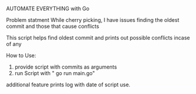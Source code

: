 AUTOMATE EVERYTHING with Go

Problem statment While cherry picking, I have issues finding the oldest commit and those that cause conflicts

This script helps find oldest commit and prints out possible conflicts incase of any

How to Use: 
  1. provide script with commits as arguments
  2. run Script with " go run main.go"

additional feature prints log with date of script use.
